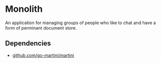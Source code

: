 # Monolith

An application for managing groups of people who like to chat and have a form of
perminant document store.


## Dependencies

- [github.com/go-martini/martini](https://github.com/go-martini/martini)
